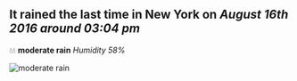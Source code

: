 ## It rained the last time in New York on *August 16th 2016 around 03:04 pm*
💧💧  **moderate rain** *Humidity 58%*

![moderate rain](http://openweathermap.org/img/w/10d.png)
